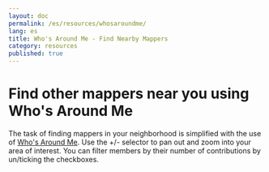 ```yaml
---
layout: doc
permalink: /es/resources/whosaroundme/
lang: es
title: Who's Around Me - Find Nearby Mappers
category: resources
published: true
---
```


# Find other mappers near you using Who's Around Me

The task of finding mappers in your neighborhood is simplified with the use of [Who's Around Me](http://resultmaps.neis-one.org/oooc). Use the +/- selector to pan out and zoom into your area of interest. You can filter members by their number of contributions by un/ticking the checkboxes. 
